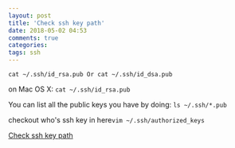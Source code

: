 ```yaml
---
layout: post
title: 'Check ssh key path'
date: 2018-05-02 04:53
comments: true
categories:
tags: ssh
---
```

```
cat ~/.ssh/id_rsa.pub Or cat ~/.ssh/id_dsa.pub
```
on Mac OS X: `cat ~/.ssh/id_rsa.pub`

You can list all the public keys you have by doing: `ls ~/.ssh/*.pub`

checkout who's ssh key in here`vim ~/.ssh/authorized_keys`

[Check ssh key path](https://stackoverflow.com/questions/3828164/how-do-i-access-my-ssh-public-key)